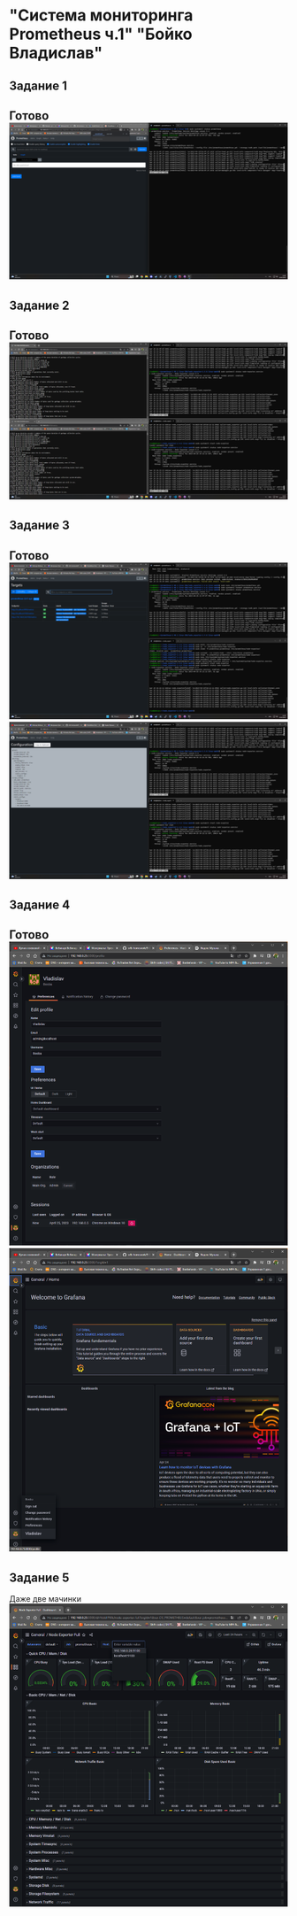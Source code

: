 # "Система мониторинга Prometheus ч.1"  "Бойко Владислав"
## Задание 1
Готово
![готово](https://github.com/VladiSlave2042/Prometheus_1/blob/main/img/1.1.png)
---
## Задание 2
Готово
![готово](https://github.com/VladiSlave2042/Prometheus_1/blob/main/img/2.1.png)
---
## Задание 3
Готово
![готово](https://github.com/VladiSlave2042/Prometheus_1/blob/main/img/3.1.png)
![готово](https://github.com/VladiSlave2042/Prometheus_1/blob/main/img/3.2.png)
---
## Задание 4
Готово
![готово](https://github.com/VladiSlave2042/Prometheus_1/blob/main/img/4.1.png)
![готово](https://github.com/VladiSlave2042/Prometheus_1/blob/main/img/4.2.png)
---
## Задание 5
Даже две мачинки
![готово](https://github.com/VladiSlave2042/Prometheus_1/blob/main/img/5.1.png)
